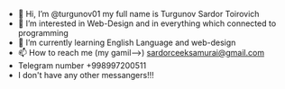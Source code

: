 - 👋 Hi, I’m @turgunov01 my full name is Turgunov Sardor Toirovich
- 👀 I’m interested in Web-Design and in everything which connected to programming
- 🌱 I’m currently learning English Language and web-design
- 📫 How to reach me (my gamil-->) sardorceeksamurai@gmail.com
- Telegram number +998997200511
- I don't have any other messangers!!!

<!---
turgunov01/turgunov01 is a ✨ special ✨ repository because its `README.md` (this file) appears on your GitHub profile.
You can click the Preview link to take a look at your changes.
--->
